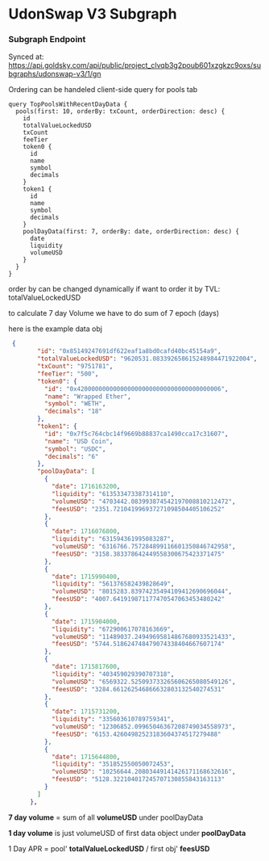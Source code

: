 # UdonSwap V3 Subgraph

### Subgraph Endpoint

Synced at: https://api.goldsky.com/api/public/project_clvqb3g2poub601xzgkzc9oxs/subgraphs/udonswap-v3/1/gn

Ordering can be handeled client-side
query for pools tab
 
```shell
query TopPoolsWithRecentDayData {
  pools(first: 10, orderBy: txCount, orderDirection: desc) {
    id
    totalValueLockedUSD
    txCount
    feeTier
    token0 {
      id
      name
      symbol
      decimals
    }
    token1 {
      id
      name
      symbol
      decimals
    }
    poolDayData(first: 7, orderBy: date, orderDirection: desc) {
      date
      liquidity
      volumeUSD
    }
  }
}

```

order by can be changed dynamically 
if want to order it by TVL: totalValueLockedUSD


to calculate 7 day Volume 
we have to do sum of 7 epoch (days)

here is the example data obj
```json
 {
        "id": "0x85149247691df622eaf1a8bd0cafd40bc45154a9",
        "totalValueLockedUSD": "9620531.083392658615248984471922004",
        "txCount": "9751781",
        "feeTier": "500",
        "token0": {
          "id": "0x4200000000000000000000000000000000000006",
          "name": "Wrapped Ether",
          "symbol": "WETH",
          "decimals": "18"
        },
        "token1": {
          "id": "0x7f5c764cbc14f9669b88837ca1490cca17c31607",
          "name": "USD Coin",
          "symbol": "USDC",
          "decimals": "6"
        },
        "poolDayData": [
          {
            "date": 1716163200,
            "liquidity": "613533473387314110",
            "volumeUSD": "4703442.083993874542197008810212472",
            "feesUSD": "2351.721041996937271098504405106252"
          },
          {
            "date": 1716076800,
            "liquidity": "631594361995083287",
            "volumeUSD": "6316766.757284899116601350846742958",
            "feesUSD": "3158.383378642449558300675423371475"
          },
          {
            "date": 1715990400,
            "liquidity": "561376582439828649",
            "volumeUSD": "8015283.83974235494109412690696044",
            "feesUSD": "4007.641919871177470547063453480242"
          },
          {
            "date": 1715904000,
            "liquidity": "672900617078163669",
            "volumeUSD": "11489037.24949695814867680933521433",
            "feesUSD": "5744.518624748479074338404667607174"
          },
          {
            "date": 1715817600,
            "liquidity": "403459029390707318",
            "volumeUSD": "6569322.525093733265606265080549126",
            "feesUSD": "3284.661262546866632803132540274531"
          },
          {
            "date": 1715731200,
            "liquidity": "335603610789759341",
            "volumeUSD": "12306852.09965046367208749034558973",
            "feesUSD": "6153.42604982523183604374517279488"
          },
          {
            "date": 1715644800,
            "liquidity": "351852550050072453",
            "volumeUSD": "10256644.20803449141426171168632616",
            "feesUSD": "5128.322104017245707130855843163113"
          }
        ]
      },
```

**7 day volume** = sum of all **volumeUSD** under poolDayData

**1 day volume** is just volumeUSD of first data object under **poolDayData**


1 Day APR = pool' **totalValueLockedUSD** / first obj' **feesUSD**
